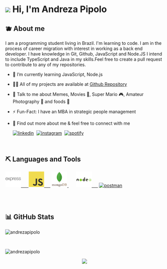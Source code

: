 <h1><img src="https://media.giphy.com/media/bcKmIWkUMCjVm/giphy.gif" width="90px"> Hi, I'm Andreza Pipolo</h1>


<h2 align="left">🫐 About me </h2>

I am a programming student living in Brazil. I'm learning to code. I am in the process of career migration with interest in working as a back end developer. I have knowledge in Git, Github, JavaScript and Node.JS I intend to include TypeScript and Java in my skills.Feel free to create a pull request to contribute to any of my repositories.


- 🌱 I’m currently learning JavaScript, Node.js

- 👨‍💻 All of my projects are available at [Github Repository](https://github.com/andrezapipolo?tab=repositories)

- 💬 Talk to me about  Memes, Movies 🎥, Super Mario 🎮, Amateur Photography 📸 and foods 🥢

- ⚡️ Fun-Fact: I have an MBA in strategic people management

- 📡 Find out more about me & feel free to connect with me <p align="left">
<a href="https://www.linkedin.com/in/andrezapipolo"><img src="https://img.icons8.com/color/96/000000/linkedin.png" alt="linkedin" width="40px"/></a>&nbsp;
<a href="https://www.instagram.com/andrezapipolo"><img src="https://img.icons8.com/color/96/000000/instagram-new.png" alt="instagram" width="40px"/></a>&nbsp;
<a href="https://open.spotify.com/user/andrezamenezes"><img src="https://img.icons8.com/color/96/000000/spotify--v1.png" alt="spotify" width="40px"/></a>
</p>
</br>

<h2 align="left">⛏️ Languages and Tools</h2>
<align="left"> <a href="https://expressjs.com" target="_blank" rel="noreferrer"> <img src="https://raw.githubusercontent.com/devicons/devicon/master/icons/express/express-original-wordmark.svg" alt="express" width="50" height="50"/>&nbsp;&nbsp;&nbsp;&nbsp;&nbsp;</a><a href="https://developer.mozilla.org/en-US/docs/Web/JavaScript" target="_blank" rel="noreferrer"> <img src="https://raw.githubusercontent.com/devicons/devicon/master/icons/javascript/javascript-original.svg" alt="javascript" width="50" height="50"/>&nbsp;&nbsp;&nbsp;&nbsp;&nbsp;</a> <a href="https://www.mongodb.com/" target="_blank" rel="noreferrer"> <img src="https://raw.githubusercontent.com/devicons/devicon/master/icons/mongodb/mongodb-original-wordmark.svg" alt="mongodb" width="50" height="50"/> </a>&nbsp;&nbsp;&nbsp;&nbsp;&nbsp; <a href="https://nodejs.org" target="_blank" rel="noreferrer"> <img src="https://raw.githubusercontent.com/devicons/devicon/master/icons/nodejs/nodejs-original-wordmark.svg" alt="nodejs" width="50" height="50"/> &nbsp;&nbsp;&nbsp;&nbsp;</a> <a href="https://postman.com" target="_blank" rel="noreferrer"> <img src="https://www.vectorlogo.zone/logos/getpostman/getpostman-icon.svg" alt="postman" width="50" height="50"/> </a> </p>
</br>
</br>

<h2 align="left">📊 GitHub Stats</h2>
<p><img align="center" src="https://github-readme-stats.vercel.app/api/top-langs?username=andrezapipolo&show_icons=true&locale=en&layout=compact" alt="andrezapipolo" /></p>

</br>
<p align="left"> <img src="https://komarev.com/ghpvc/?username=andrezapipolo&label=Profile%20views&color=0e75b6&style=flat" alt="andrezapipolo" /> </p>

<p align="center">
  <img src="https://capsule-render.vercel.app/api?type=waving&color=gradient&height=60&section=footer&width=100"/>
</p>